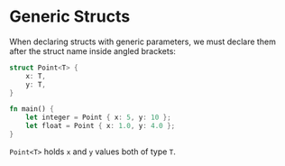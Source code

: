 # Generic Structs

When declaring structs with generic parameters, we must declare them after the
struct name inside angled brackets:

```rust
struct Point<T> {
    x: T,
    y: T,
}

fn main() {
    let integer = Point { x: 5, y: 10 };
    let float = Point { x: 1.0, y: 4.0 };
}
```

`Point<T>` holds `x` and `y` values both of type `T`.

